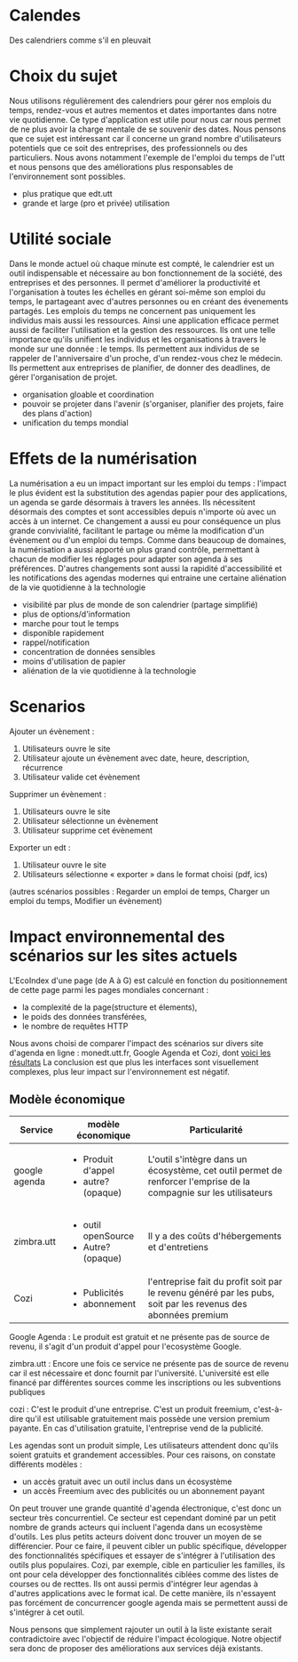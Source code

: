 # Calendes
Des calendriers comme s'il en pleuvait

# Choix du sujet

Nous utilisons régulièrement des calendriers pour gérer nos emplois du temps, rendez-vous et autres mementos et dates importantes dans notre vie quotidienne. Ce type d'application est utile pour nous car nous permet de ne plus avoir la charge mentale de se souvenir des dates.
Nous pensons que ce sujet est intéressant car il concerne un grand nombre d'utilisateurs potentiels que ce soit des entreprises, des professionnels ou des particuliers.
Nous avons notamment l'exemple de l'emploi du temps de l'utt et nous pensons que des améliorations plus responsables de l'environnement sont possibles.
- plus pratique que edt.utt
- grande et large (pro et privée) utilisation

# Utilité sociale

Dans le monde actuel où chaque minute est compté, le calendrier est un outil indispensable et nécessaire au bon fonctionnement de la société, des entreprises et des personnes. 
Il permet d'améliorer la productivité et l'organisation à toutes les échelles en gérant soi-même son emploi du temps, le partageant avec d'autres personnes ou en créant des évenements partagés.
Les emplois du temps ne concernent pas uniquement les individus mais aussi les ressources. Ainsi une application efficace permet aussi de faciliter l'utilisation et la gestion des ressources.
Ils ont une telle importance qu'ils unifient les individus et les organisations à travers le monde sur une donnée : le temps.
Ils permettent aux individus de se rappeler de l'anniversaire d'un proche, d'un rendez-vous chez le médecin.
Ils permettent aux entreprises de planifier, de donner des deadlines, de gérer l'organisation de projet.
- organisation gloable et coordination
- pouvoir se projeter dans l'avenir (s'organiser, planifier des projets, faire des plans d'action)
- unification du temps mondial

# Effets de la numérisation

La numérisation a eu un impact important sur les emploi du temps : 
l'impact le plus évident est la substitution des agendas papier pour des applications, un agenda se garde désormais à travers les années.
Ils nécessitent désormais des comptes et sont accessibles depuis n'importe où avec un accès à un internet.
Ce changement a aussi eu pour conséquence un plus grande convivialité, facilitant le partage ou même la modification d'un évènement ou d'un emploi du temps.
Comme dans beaucoup de domaines, la numérisation a aussi apporté un plus grand contrôle, permettant à chacun de modifier les réglages pour adapter son agenda à ses préférences. D'autres changements sont aussi la rapidité d'accessibilité et les notifications des agendas modernes qui entraine une certaine aliénation de la vie quotidienne à la technologie

- visibilité par plus de monde de son calendrier (partage simplifié)
- plus de options/d'information
- marche pour tout le temps
- disponible rapidement
- rappel/notification
- concentration de données sensibles
- moins d'utilisation de papier
- aliénation de la vie quotidienne à la technologie


# Scenarios

Ajouter un évènement :
1. Utilisateurs ouvre le site
2. Utilisateur ajoute un évènement avec date, heure, description, récurrence
3. Utilisateur valide cet évènement
  
Supprimer un évènement :
1. Utilisateurs ouvre le site 
2. Utilisateur sélectionne un évènement
3. Utilisateur supprime cet évènement
  
Exporter un edt :
1. Utilisateur ouvre le site
2. Utilisateurs sélectionne « exporter » dans le format choisi (pdf, ics)
	
(autres scénarios possibles : Regarder un emploi de temps, Charger un emploi du temps, Modifier un évènement)

# Impact environnemental des scénarios sur les sites actuels

L'EcoIndex d'une page (de A à G) est calculé en fonction du positionnement de cette page parmi les pages mondiales concernant :

- la complexité de la page(structure et élements),
- le poids des données transférées,
- le nombre de requêtes HTTP
  
Nous avons choisi de comparer l'impact des scénarios sur divers site d'agenda en ligne : monedt.utt.fr, Google Agenda et Cozi, dont [voici les résultats](EcoIndex.md)
La conclusion est que plus les interfaces sont visuellement complexes, plus leur impact sur l'environnement est négatif.

## Modèle économique

| Service | modèle économique | Particularité
| --- | --- | ---
| google agenda | <ul><li>Produit d'appel </li><li>autre? (opaque)</li></ul> | L'outil s'intègre dans un écosystème, cet outil permet de renforcer l'emprise de la compagnie sur les utilisateurs 
| zimbra.utt | <ul><li> outil openSource</li><li>Autre? (opaque)</li></ul> | Il y a des coûts d'hébergements et d'entretiens
| Cozi | <ul><li>Publicités </li><li>abonnement</li></ul> | l'entreprise fait du profit soit par le revenu généré par les pubs, soit par les revenus des abonnées premium


Google Agenda : Le produit est gratuit et ne présente pas de source de  revenu, il s'agit d'un produit d'appel pour l'ecosystème Google.

zimbra.utt : Encore une fois ce service ne présente pas de source de revenu car il est nécessaire et donc fournit par l'université. L'université est elle financé par différentes sources comme les inscriptions ou les subventions publiques

cozi : C'est le produit d'une entreprise. C'est un produit freemium, c'est-à-dire qu'il est utilisable gratuitement mais possède une version premium payante. En cas d'utilisation gratuite, l'entreprise vend de la publicité.

Les agendas sont un produit simple, Les utilisateurs attendent donc qu'ils soient gratuits et grandement accessibles. Pour ces raisons, on constate différents modèles :

- un accès gratuit avec un outil inclus dans un écosystème
- un accès Freemium avec des publicités ou un abonnement payant

On peut trouver une grande quantité d'agenda électronique, c'est donc un secteur très concurrentiel. Ce secteur est cependant dominé par un petit nombre de grands acteurs qui incluent l'agenda dans un ecosystème d'outils.
Les plus petits acteurs doivent donc trouver un moyen de se différencier. Pour ce faire, il peuvent cibler un public spécifique, développer des fonctionnalités spécifiques et essayer de s'intégrer à l'utilisation des outils plus populaires. Cozi, par exemple, cible en particulier les familles, ils ont pour cela développer des fonctionnalités ciblées comme des listes de courses ou de recttes. Ils ont aussi permis d'intégrer leur agendas à d'autres applications avec le format ical. De cette manière, ils n'essayent pas forcément de concurrencer google agenda mais se permettent aussi de s'intégrer à cet outil.

Nous pensons que simplement rajouter un outil à la liste existante serait contradictoire avec l'objectif de réduire l'impact écologique. Notre objectif sera donc de proposer des améliorations aux services déjà existants.

